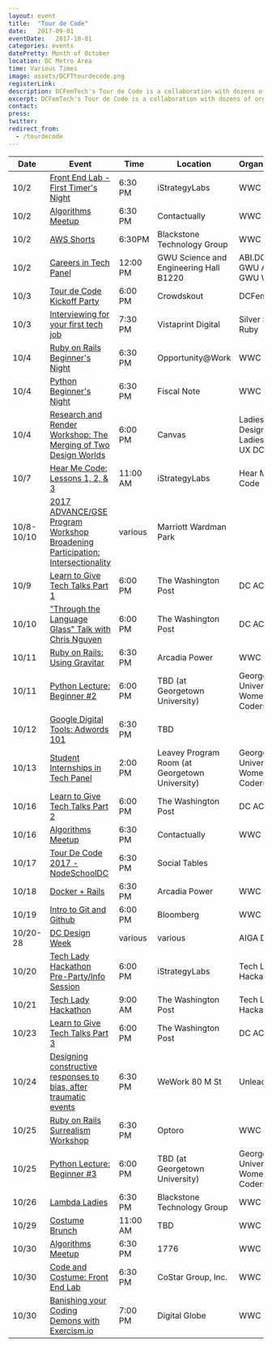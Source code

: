 ```yaml
---
layout: event
title:  "Tour de Code"
date:   2017-09-01
eventDate:   2017-10-01
categories: events
datePretty: Month of October
location: DC Metro Area
time: Various Times
image: assets/DCFTtourdecode.png
registerLink:
description: DCFemTech's Tour de Code is a collaboration with dozens of organizations (Women Who Code DC, DC ACM, AIGA DC and more) to help you advance your technical skills. Get ready for an October filled with workshops and events to help beginners learn how to code and design!
excerpt: DCFemTech's Tour de Code is a collaboration with dozens of organizations (Women Who Code DC, DC ACM, AIGA DC and more) to help you advance your technical skills. Get ready for an October filled with workshops and events to help beginners learn how to code and design!
contact:
press:
twitter:
redirect_from:
  - /tourdecode
---
```



| Date |  Event | Time    | Location | Organization |
|------|--------|---------|----------|--------------|
| 10/2 | [Front End Lab - First Timer's Night](https://www.meetup.com/Women-Who-Code-DC/events/243680657/) | 6:30 PM | iStrategyLabs | WWC DC |
| 10/2 | [Algorithms Meetup]() | 6:30 PM | Contactually | WWC DC |
| 10/2 | [AWS Shorts](https://www.meetup.com/Women-Who-Code-DC/events/243174051/) | 6:30PM | Blackstone Technology Group | WWC DC |
| 10/2 | [Careers in Tech Panel]() | 12:00 PM | GWU Science and Engineering Hall B1220 | ABI.DC & GWU ACM & GWU WiCS 
| 10/3 | [Tour de Code Kickoff Party](https://tourdecodekickoff2017.splashthat.com/) | 6:00 PM | Crowdskout | DCFemTech |
| 10/3 | [Interviewing for your first tech job](https://www.meetup.com/United-Silver-Spring-Ruby/events/240639085/) | 7:30 PM | Vistaprint Digital | Silver Spring Ruby |
| 10/4 | [Ruby on Rails Beginner's Night](https://www.meetup.com/Women-Who-Code-DC/events/243473675/) | 6:30 PM | Opportunity@Work | WWC DC |
| 10/4 | [Python Beginner's Night](https://www.meetup.com/Women-Who-Code-DC/events/243300343/) | 6:30 PM | Fiscal Note | WWC DC |
| 10/4 | [Research and Render Workshop: The Merging of Two Design Worlds](https://www.eventbrite.com/e/research-and-render-workshop-the-merging-of-two-design-worlds-tickets-37887005052) | 6:00 PM | Canvas | Ladies Wine Design DC & Ladies that UX DC
| 10/7 | [Hear Me Code: Lessons 1, 2, & 3](https://hearmecode.com/) | 11:00 AM | iStrategyLabs | Hear Me Code |
| 10/8-10/10 | [2017 ADVANCE/GSE Program Workshop Broadening Participation: Intersectionality](https://awis.site-ym.com/events/EventDetails.aspx?id=929860) | various | Marriott Wardman Park |
| 10/9 | [Learn to Give Tech Talks Part 1](https://www.meetup.com/ACM-DC/events/242933808/) | 6:00 PM | The Washington Post | DC ACM |
| 10/10 | ["Throu­gh the Language Glass"­ Talk with Chris Nguyen](https://www.meetup.com/ACM-DC/events/242954315/) | 6:00 PM | The Washington Post | DC ACM |
| 10/11 | [Ruby on Rails: Using Gravitar](https://www.meetup.com/Women-Who-Code-DC/events/243597140/) | 6:30 PM | Arcadia Power | WWC DC | 
| 10/11 | [Python Lecture: Beginner #2](http://guwecode.georgetown.domains/event/python-lecture-beginner-2/) | 6:00 PM | TBD (at Georgetown University) | Georgetown University Women Coders |
| 10/12 | [Google Digital Tools: Adwords 101]() | 6:30 PM | TBD |
| 10/13 | [Student Internships in Tech Panel](http://guwecode.georgetown.domains/event/student-internships-in-tech-panel/) | 2:00 PM | Leavey Program Room (at Georgetown University) | Georgetown University Women Coders |
| 10/16 | [Learn to Give Tech Talks Part 2](https://www.meetup.com/ACM-DC/events/242954241/) | 6:00 PM | The Washington Post | DC ACM |
| 10/16 | [Algorithms Meetup](https://www.meetup.com/Women-Who-Code-DC/events/243752004/) | 6:30 PM | Contactually | WWC DC |
| 10/17 | [Tour De Code 2017 - NodeSchoolDC](https://www.meetup.com/preview/node-dc/events/243586589) | 6:30 PM | Social Tables |
| 10/18 | [Docker + Rails](https://www.meetup.com/Women-Who-Code-DC/events/243597195/) | 6:30 PM | Arcadia Power | WWC DC | 
| 10/19 | [Intro to Git and Github](https://www.meetup.com/Women-Who-Code-DC/events/243781293/) | 6:00 PM | Bloomberg | WWC DC |
| 10/20-28 | [DC Design Week](http://www.dcdesignweek.org/) | various | various | AIGA DC
| 10/20 | [Tech Lady Hackathon Pre-Party/Info Session](http://techladyhackathon.org/) | 6:00 PM | iStrategyLabs | Tech Lady Hackathon
| 10/21 | [Tech Lady Hackathon](http://techladyhackathon.org/) | 9:00 AM | The Washington Post | Tech Lady Hackathon
| 10/23 | [Learn to Give Tech Talks Part 3](https://www.meetup.com/ACM-DC/events/242954265/) | 6:00 PM | The Washington Post | DC ACM |
| 10/24 | [Designing constructive responses to bias, after traumatic events](https://www.eventbrite.com/e/unleaded-part-2-designing-constructive-responses-to-bias-after-traumatic-events-tickets-37952925221) | 6:30 PM | WeWork 80 M St | Unleaded |
| 10/25 | [Ruby on Rails Surrealism Workshop](https://www.meetup.com/Women-Who-Code-DC/events/243597529/) | 6:30 PM | Optoro | WWC DC | 
| 10/25 | [Python Lecture: Beginner #3](http://guwecode.georgetown.domains/event/python-lecture-beginner-3/) | 6:00 PM | TBD (at Georgetown University) | Georgetown University Women Coders |
| 10/26 | [Lambda Ladies](https://www.meetup.com/Women-Who-Code-DC/events/242932833/) | 6:30 PM | Blackstone Technology Group | WWC DC |
| 10/29 | [Costume Brunch]() | 11:00 AM | TBD | WWC DC |
| 10/30 | [Algorithms Meetup](https://www.meetup.com/Women-Who-Code-DC/events/243752025/) | 6:30 PM | 1776 | WWC DC |
| 10/30 | [Code and Costume: Front End Lab](https://www.meetup.com/Women-Who-Code-DC/events/243946524/) | 6:30 PM | CoStar Group, Inc. | WWC DC |
| 10/30 | [Banishing your Coding Demons with Exercism.io](https://www.meetup.com/Women-Who-Code-DC/events/243994647/) | 7:00 PM | Digital Globe | WWC DC |
